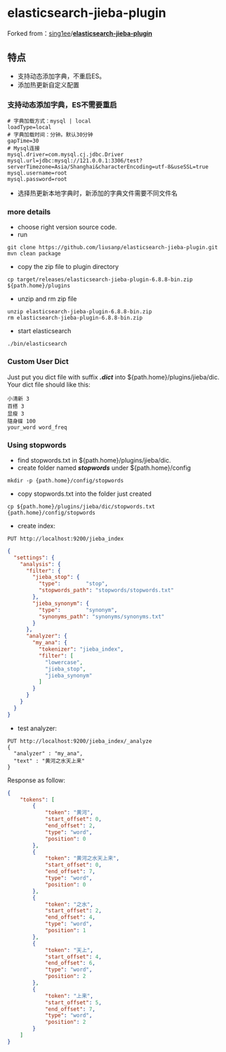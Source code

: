 # elasticsearch-jieba-plugin
Forked from：[sing1ee](https://github.com/sing1ee)/**[elasticsearch-jieba-plugin](https://github.com/sing1ee/elasticsearch-jieba-plugin)**

## 特点
- 支持动态添加字典，不重启ES。
- 添加热更新自定义配置

### 支持动态添加字典，ES不需要重启

```properties
# 字典加载方式：mysql | local
loadType=local
# 字典加载时间：分钟。默认30分钟
gapTime=30
# Mysql连接
mysql.driver=com.mysql.cj.jdbc.Driver
mysql.url=jdbc:mysql://121.0.0.1:3306/test?serverTimezone=Asia/Shanghai&characterEncoding=utf-8&useSSL=true
mysql.username=root
mysql.password=root
```

* 选择热更新本地字典时，新添加的字典文件需要不同文件名

  

### more details
- choose right version source code.
- run

```shell
git clone https://github.com/liusanp/elasticsearch-jieba-plugin.git
mvn clean package
```
- copy the zip file to plugin directory

```shell
cp target/releases/elasticsearch-jieba-plugin-6.8.8-bin.zip ${path.home}/plugins
```
- unzip and rm zip file

```shell
unzip elasticsearch-jieba-plugin-6.8.8-bin.zip
rm elasticsearch-jieba-plugin-6.8.8-bin.zip
```
- start elasticsearch

```shell
./bin/elasticsearch
```


### Custom User Dict
Just put you dict file with suffix ***.dict*** into  ${path.home}/plugins/jieba/dic. Your dict
file should like this:

```shell
小清新 3
百搭 3
显瘦 3
隨身碟 100
your_word word_freq

```


### Using stopwords
- find stopwords.txt in ${path.home}/plugins/jieba/dic.
- create folder named ***stopwords*** under ${path.home}/config

```shell
mkdir -p {path.home}/config/stopwords
```
- copy stopwords.txt into the folder just created

```shell
cp ${path.home}/plugins/jieba/dic/stopwords.txt {path.home}/config/stopwords
```
- create index:

```shell
PUT http://localhost:9200/jieba_index
```

```json
{
  "settings": {
    "analysis": {
      "filter": {
        "jieba_stop": {
          "type":        "stop",
          "stopwords_path": "stopwords/stopwords.txt"
        },
        "jieba_synonym": {
          "type":        "synonym",
          "synonyms_path": "synonyms/synonyms.txt"
        }
      },
      "analyzer": {
        "my_ana": {
          "tokenizer": "jieba_index",
          "filter": [
            "lowercase",
            "jieba_stop",
            "jieba_synonym"
          ]
        }
      }
    }
  }
}
```
- test analyzer:

```shell
PUT http://localhost:9200/jieba_index/_analyze
{
  "analyzer" : "my_ana",
  "text" : "黄河之水天上来"
}
```
Response as follow:

```json
{
    "tokens": [
        {
            "token": "黄河",
            "start_offset": 0,
            "end_offset": 2,
            "type": "word",
            "position": 0
        },
        {
            "token": "黄河之水天上来",
            "start_offset": 0,
            "end_offset": 7,
            "type": "word",
            "position": 0
        },
        {
            "token": "之水",
            "start_offset": 2,
            "end_offset": 4,
            "type": "word",
            "position": 1
        },
        {
            "token": "天上",
            "start_offset": 4,
            "end_offset": 6,
            "type": "word",
            "position": 2
        },
        {
            "token": "上来",
            "start_offset": 5,
            "end_offset": 7,
            "type": "word",
            "position": 2
        }
    ]
}
```



